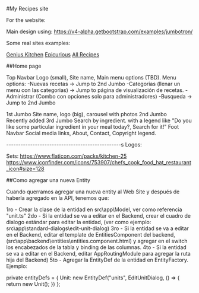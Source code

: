 #My Recipes site

For the website:

Main design using: https://v4-alpha.getbootstrap.com/examples/jumbotron/

Some real sites examples:

[Genius Kitchen](http://www.geniuskitchen.com/)
[Epicurious](https://www.epicurious.com/)
[All Recipes](http://allrecipes.com/)


##Home page

Top Navbar
    Logo (small), Site name, Main menu options (TBD).
    Menu options:
    -Nuevas recetas -> Jump to 2nd Jumbo
    -Categorias (llenar un menu con las categorias) -> Jump to página de visualización de recetas.
    -Administrar (Combo con opciones solo para administradores)
    -Busqueda -> Jump to 2nd Jumbo

1st Jumbo
    Site name, logo (big), carousel with photos
2nd Jumbo    
    Recently added
3rd Jumbo
    Search by ingredient. with a legend like "Do you like some particular ingredient in your meal today?, Search for it!"
Foot Navbar
    Social media links, About, Contact, Copyright legend.

------------------------------------------------s
Logos:

Sets:
https://www.flaticon.com/packs/kitchen-25
https://www.iconfinder.com/icons/753907/chefs_cook_food_hat_restaurant_icon#size=128

##Como agregar una nueva Entity

Cuando querramos agregar una nueva entity al Web Site y después de haberla agregado en la API, tenemos que:

1ro - Crear la clase de la entidad en src\app\Model, ver como referencia "unit.ts"
2do - Si la entidad se va a editar en el Backend, crear el cuadro de dialogo estándar para editar la entidad, (ver como ejemplo: src\app\standard-dialogs\edit-unit-dialog)
3ro - Si la entidad se va a editar en el Backend, editar el template de EntitiesComponent del backend, (src\app\backend\entities\entities.component.html) y agregar en el switch los encabezados de la tabla y binding de las columnas.
4to - Si la entidad se va a editar en el Backend, editar AppRoutingModule para agregar la ruta hija del Backend)
5to - Agregar la EntityDef de la entidad en EntityFactory. Ejemplo:

private entityDefs = {
        Unit: new EntityDef("units", EditUnitDialog, () => { return new Unit(); })
    };
